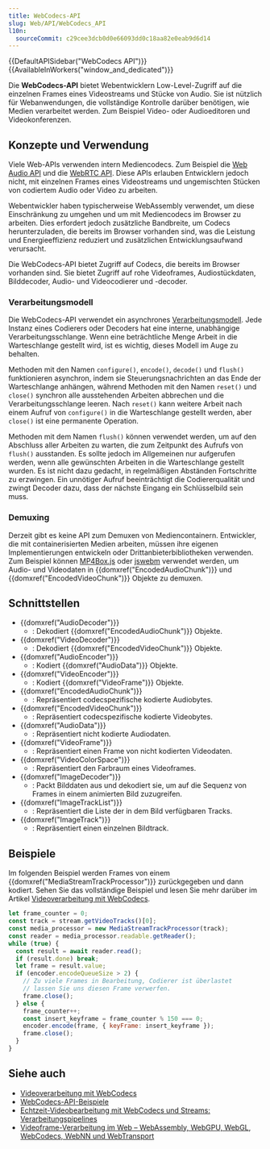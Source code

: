 ```yaml
---
title: WebCodecs-API
slug: Web/API/WebCodecs_API
l10n:
  sourceCommit: c29cee3dcb0d0e66093dd0c18aa82e0eab9d6d14
---
```


{{DefaultAPISidebar("WebCodecs API")}}{{AvailableInWorkers("window_and_dedicated")}}

Die **WebCodecs-API** bietet Webentwicklern Low-Level-Zugriff auf die einzelnen Frames eines Videostreams und Stücke von Audio.
Sie ist nützlich für Webanwendungen, die vollständige Kontrolle darüber benötigen, wie Medien verarbeitet werden.
Zum Beispiel Video- oder Audioeditoren und Videokonferenzen.

## Konzepte und Verwendung

Viele Web-APIs verwenden intern Mediencodecs.
Zum Beispiel die [Web Audio API](/de/docs/Web/API/Web_Audio_API) und die [WebRTC API](/de/docs/Web/API/WebRTC_API).
Diese APIs erlauben Entwicklern jedoch nicht, mit einzelnen Frames eines Videostreams und ungemischten Stücken von codiertem Audio oder Video zu arbeiten.

Webentwickler haben typischerweise WebAssembly verwendet, um diese Einschränkung zu umgehen und um mit Mediencodecs im Browser zu arbeiten.
Dies erfordert jedoch zusätzliche Bandbreite, um Codecs herunterzuladen, die bereits im Browser vorhanden sind, was die Leistung und Energieeffizienz reduziert und zusätzlichen Entwicklungsaufwand verursacht.

Die WebCodecs-API bietet Zugriff auf Codecs, die bereits im Browser vorhanden sind.
Sie bietet Zugriff auf rohe Videoframes, Audiostückdaten, Bilddecoder, Audio- und Videocodierer und -decoder.

### Verarbeitungsmodell

Die WebCodecs-API verwendet ein asynchrones [Verarbeitungsmodell](https://w3c.github.io/webcodecs/#codec-processing-model-section). Jede Instanz
eines Codierers oder Decoders hat eine interne, unabhängige Verarbeitungsschlange. Wenn eine beträchtliche Menge Arbeit in die Warteschlange gestellt wird, ist es wichtig, dieses Modell im Auge zu behalten.

Methoden mit den Namen `configure()`, `encode()`, `decode()` und `flush()` funktionieren asynchron, indem sie Steuerungsnachrichten an das Ende der Warteschlange anhängen, während Methoden mit den Namen `reset()` und `close()` synchron alle ausstehenden Arbeiten abbrechen und die Verarbeitungsschlange leeren. Nach `reset()` kann weitere Arbeit nach einem Aufruf von `configure()` in die Warteschlange gestellt werden, aber `close()` ist eine permanente Operation.

Methoden mit dem Namen `flush()` können verwendet werden, um auf den Abschluss aller Arbeiten zu warten, die zum Zeitpunkt des Aufrufs von `flush()` ausstanden. Es sollte jedoch im Allgemeinen nur aufgerufen werden, wenn alle gewünschten Arbeiten in die Warteschlange gestellt wurden. Es ist nicht dazu gedacht, in regelmäßigen Abständen Fortschritte zu erzwingen. Ein unnötiger Aufruf beeinträchtigt die Codiererqualität und zwingt Decoder dazu, dass der nächste Eingang ein Schlüsselbild sein muss.

### Demuxing

Derzeit gibt es keine API zum Demuxen von Mediencontainern. Entwickler, die mit containerisierten Medien arbeiten, müssen ihre eigenen Implementierungen entwickeln oder Drittanbieterbibliotheken verwenden. Zum Beispiel können [MP4Box.js](https://github.com/gpac/mp4box.js/) oder [jswebm](https://github.com/jscodec/jswebm) verwendet werden, um Audio- und Videodaten in {{domxref("EncodedAudioChunk")}} und {{domxref("EncodedVideoChunk")}} Objekte zu demuxen.

## Schnittstellen

- {{domxref("AudioDecoder")}}
  - : Dekodiert {{domxref("EncodedAudioChunk")}} Objekte.
- {{domxref("VideoDecoder")}}
  - : Dekodiert {{domxref("EncodedVideoChunk")}} Objekte.
- {{domxref("AudioEncoder")}}
  - : Kodiert {{domxref("AudioData")}} Objekte.
- {{domxref("VideoEncoder")}}
  - : Kodiert {{domxref("VideoFrame")}} Objekte.
- {{domxref("EncodedAudioChunk")}}
  - : Repräsentiert codecspezifische kodierte Audiobytes.
- {{domxref("EncodedVideoChunk")}}
  - : Repräsentiert codecspezifische kodierte Videobytes.
- {{domxref("AudioData")}}
  - : Repräsentiert nicht kodierte Audiodaten.
- {{domxref("VideoFrame")}}
  - : Repräsentiert einen Frame von nicht kodierten Videodaten.
- {{domxref("VideoColorSpace")}}
  - : Repräsentiert den Farbraum eines Videoframes.
- {{domxref("ImageDecoder")}}
  - : Packt Bilddaten aus und dekodiert sie, um auf die Sequenz von Frames in einem animierten Bild zuzugreifen.
- {{domxref("ImageTrackList")}}
  - : Repräsentiert die Liste der in dem Bild verfügbaren Tracks.
- {{domxref("ImageTrack")}}
  - : Repräsentiert einen einzelnen Bildtrack.

## Beispiele

Im folgenden Beispiel werden Frames von einem {{domxref("MediaStreamTrackProcessor")}} zurückgegeben und dann kodiert.
Sehen Sie das vollständige Beispiel und lesen Sie mehr darüber im Artikel [Videoverarbeitung mit WebCodecs](https://developer.chrome.com/docs/web-platform/best-practices/webcodecs).

```js
let frame_counter = 0;
const track = stream.getVideoTracks()[0];
const media_processor = new MediaStreamTrackProcessor(track);
const reader = media_processor.readable.getReader();
while (true) {
  const result = await reader.read();
  if (result.done) break;
  let frame = result.value;
  if (encoder.encodeQueueSize > 2) {
    // Zu viele Frames in Bearbeitung, Codierer ist überlastet
    // lassen Sie uns diesen Frame verwerfen.
    frame.close();
  } else {
    frame_counter++;
    const insert_keyframe = frame_counter % 150 === 0;
    encoder.encode(frame, { keyFrame: insert_keyframe });
    frame.close();
  }
}
```

## Siehe auch

- [Videoverarbeitung mit WebCodecs](https://developer.chrome.com/docs/web-platform/best-practices/webcodecs)
- [WebCodecs-API-Beispiele](https://w3c.github.io/webcodecs/samples/)
- [Echtzeit-Videobearbeitung mit WebCodecs und Streams: Verarbeitungspipelines](https://webrtchacks.com/real-time-video-processing-with-webcodecs-and-streams-processing-pipelines-part-1/)
- [Videoframe-Verarbeitung im Web – WebAssembly, WebGPU, WebGL, WebCodecs, WebNN und WebTransport](https://webrtchacks.com/video-frame-processing-on-the-web-webassembly-webgpu-webgl-webcodecs-webnn-and-webtransport/)
